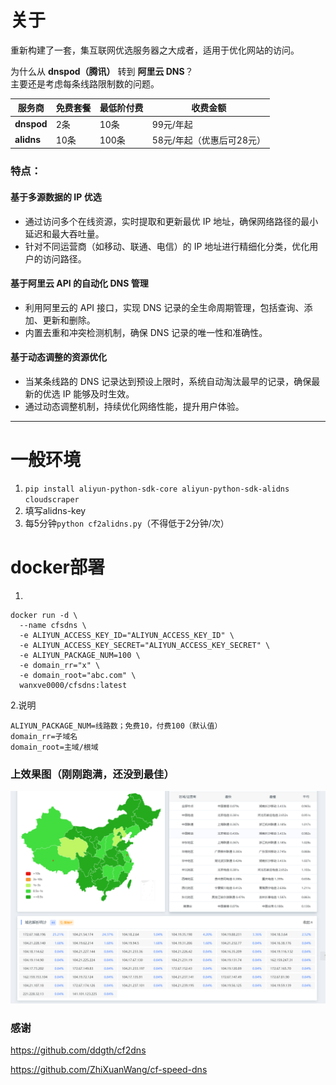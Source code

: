 # 关于
重新构建了一套，集互联网优选服务器之大成者，适用于优化网站的访问。

为什么从 **dnspod（腾讯）** 转到 **阿里云 DNS**？  
主要还是考虑每条线路限制数的问题。

| 服务商    | 免费套餐 | 最低阶付费 | 收费金额                   |
|-----------|----------|------------|----------------------------|
| **dnspod** | 2条      | 10条       | 99元/年起                  |
| **alidns** | 10条     | 100条      | 58元/年起（优惠后可28元）  |



### 特点：
#### 基于多源数据的 IP 优选

- 通过访问多个在线资源，实时提取和更新最优 IP 地址，确保网络路径的最小延迟和最大吞吐量。
- 针对不同运营商（如移动、联通、电信）的 IP 地址进行精细化分类，优化用户的访问路径。

#### 基于阿里云 API 的自动化 DNS 管理

- 利用阿里云的 API 接口，实现 DNS 记录的全生命周期管理，包括查询、添加、更新和删除。
- 内置去重和冲突检测机制，确保 DNS 记录的唯一性和准确性。

#### 基于动态调整的资源优化

- 当某条线路的 DNS 记录达到预设上限时，系统自动淘汰最早的记录，确保最新的优选 IP 能够及时生效。
- 通过动态调整机制，持续优化网络性能，提升用户体验。


---

# 一般环境
1.  `pip install aliyun-python-sdk-core aliyun-python-sdk-alidns cloudscraper`
2.  填写alidns-key
3.  每5分钟`python cf2alidns.py`（不得低于2分钟/次）

# docker部署
1.
```
docker run -d \
  --name cfsdns \
  -e ALIYUN_ACCESS_KEY_ID="ALIYUN_ACCESS_KEY_ID" \
  -e ALIYUN_ACCESS_KEY_SECRET="ALIYUN_ACCESS_KEY_SECRET" \
  -e ALIYUN_PACKAGE_NUM=100 \
  -e domain_rr="x" \
  -e domain_root="abc.com" \
  wanxve0000/cfsdns:latest
```
2.说明
```
ALIYUN_PACKAGE_NUM=线路数；免费10，付费100（默认值）
domain_rr=子域名
domain_root=主域/根域
```

### 上效果图（刚刚跑满，还没到最佳）
![Snipaste_2025-02-08_19-50-34.jpg](Snipaste_2025-02-08_19-50-34.jpg)
### 感谢
<https://github.com/ddgth/cf2dns>


<https://github.com/ZhiXuanWang/cf-speed-dns>